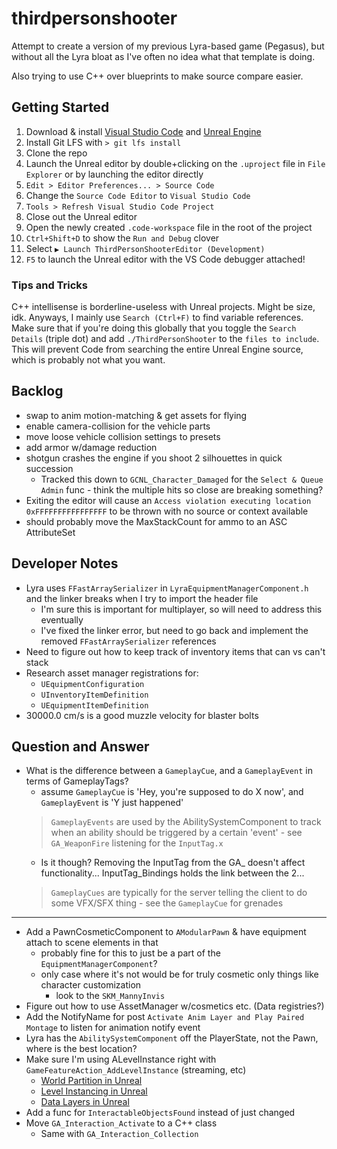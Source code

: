 # thirdpersonshooter
Attempt to create a version of my previous Lyra-based game (Pegasus), but without all the Lyra bloat as I've often no idea
what that template is doing.

Also trying to use C++ over blueprints to make source compare easier.

## Getting Started
1. Download & install [Visual Studio Code](https://code.visualstudio.com/download) and [Unreal Engine](https://www.unrealengine.com/en-US/download)
2. Install Git LFS with `> git lfs install`
3. Clone the repo
4. Launch the Unreal editor by double+clicking on the `.uproject` file in `File Explorer` or by launching the editor directly
5. `Edit > Editor Preferences... > Source Code`
6. Change the `Source Code Editor` to `Visual Studio Code`
7. `Tools > Refresh Visual Studio Code Project`
8. Close out the Unreal editor
9. Open the newly created `.code-workspace` file in the root of the project
10. `Ctrl+Shift+D` to show the `Run and Debug` clover
11. Select `▶ Launch ThirdPersonShooterEditor (Development)`
12. `F5` to launch the Unreal editor with the VS Code debugger attached!

### Tips and Tricks
C++ intellisense is borderline-useless with Unreal projects. Might be size, idk. Anyways, I mainly use `Search (Ctrl+F)` to find variable references.
Make sure that if you're doing this globally that you toggle the `Search Details` (triple dot) and add `./ThirdPersonShooter` to the `files to include`.
This will prevent Code from searching the entire Unreal Engine source, which is probably not what you want.

## Backlog
- swap to anim motion-matching & get assets for flying
- enable camera-collision for the vehicle parts
- move loose vehicle collision settings to presets
- add armor w/damage reduction
- shotgun crashes the engine if you shoot 2 silhouettes in quick succession
    - Tracked this down to `GCNL_Character_Damaged` for the `Select & Queue Admin` func - think the multiple hits so close are breaking something?
- Exiting the editor will cause an `Access violation executing location 0xFFFFFFFFFFFFFFFF` to be thrown with no source or context available
- should probably move the MaxStackCount for ammo to an ASC AttributeSet

## Developer Notes
- Lyra uses `FFastArraySerializer` in `LyraEquipmentManagerComponent.h` and the linker breaks when I try to import the header file
    - I'm sure this is important for multiplayer, so will need to address this eventually
    - I've fixed the linker error, but need to go back and implement the removed `FFastArraySerializer` references
- Need to figure out how to keep track of inventory items that can vs can't stack
- Research asset manager registrations for:
    - `UEquipmentConfiguration`
    - `UInventoryItemDefinition`
    - `UEquipmentItemDefinition`
- 30000.0 cm/s is a good muzzle velocity for blaster bolts

## Question and Answer
- What is the difference between a `GameplayCue`, and a `GameplayEvent` in terms of GameplayTags?
    - assume `GameplayCue` is 'Hey, you're supposed to do X now', and `GameplayEvent` is 'Y just happened'
    > `GameplayEvents` are used by the AbilitySystemComponent to track when an ability should be triggered by a certain 'event' - see `GA_WeaponFire` listening for the `InputTag.x`
    - Is it though? Removing the InputTag from the GA_ doesn't affect functionality... InputTag_Bindings holds the link between the 2...
    > `GameplayCues` are typically for the server telling the client to do some VFX/SFX thing - see the `GameplayCue` for grenades

---

- Add a PawnCosmeticComponent to `AModularPawn` & have equipment attach to scene elements in that
    - probably fine for this to just be a part of the `EquipmentManagerComponent`?
    - only case where it's not would be for truly cosmetic only things like character customization
        - look to the `SKM_MannyInvis`
- Figure out how to use AssetManager w/cosmetics etc. (Data registries?)
- Add the NotifyName for post `Activate Anim Layer and Play Paired Montage` to listen for animation notify event
- Lyra has the `AbilitySystemComponent` off the PlayerState, not the Pawn, where is the best location?
- Make sure I'm using ALevelInstance right with `GameFeatureAction_AddLevelInstance` (streaming, etc)
    - [World Partition in Unreal](https://dev.epicgames.com/documentation/en-us/unreal-engine/world-partition-in-unreal-engine)
    - [Level Instancing in Unreal](https://dev.epicgames.com/documentation/en-us/unreal-engine/level-instancing-in-unreal-engine)
    - [Data Layers in Unreal](https://dev.epicgames.com/documentation/en-us/unreal-engine/world-partition---data-layers-in-unreal-engine)
- Add a func for `InteractableObjectsFound` instead of just changed
- Move `GA_Interaction_Activate` to a C++ class
    - Same with `GA_Interaction_Collection`
